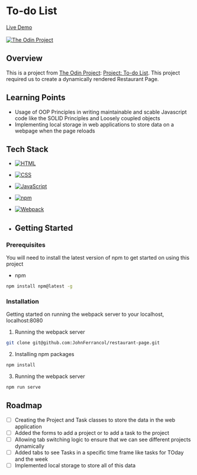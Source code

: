 # To-do List

 [Live Demo](https://johnferrancol.github.io/todo-list/)<br/><br/>
[![The Odin Project](https://img.shields.io/badge/The%20Odin%20Project-A9792B?logo=theodinproject&logoColor=fff)](#)

## Overview

This is a project from [The Odin Project](https://theodinproject.com): [Project: To-do List](https://www.theodinproject.com/lessons/node-path-javascript-todo-list). This project required us to create a dynamically rendered Restaurant Page.

## Learning Points

- Usage of OOP Principles in writing maintainable and scable Javascript code like the SOLID Principles and Loosely coupled objects
- Implementing local storage in web applications to store data on a webpage when the page reloads

## Tech Stack

- [![HTML](https://img.shields.io/badge/HTML-%23E34F26.svg?logo=html5&logoColor=white)](#)
- [![CSS](https://img.shields.io/badge/CSS-1572B6?logo=css3&logoColor=fff)](#)
- [![JavaScript](https://img.shields.io/badge/JavaScript-F7DF1E?logo=javascript&logoColor=000)](#)
- [![npm](https://img.shields.io/badge/npm-CB3837?logo=npm&logoColor=fff)](#)
- [![Webpack](https://img.shields.io/badge/webpack-%238DD6F9.svg?&logo=webpack&logoColor=black)](#)

- ## Getting Started

### Prerequisites

You will need to install the latest version of npm to get started on using this project
* npm
 ```sh
 npm install npm@latest -g
 ```

### Installation
Getting started on running the webpack server to your localhost, localhost:8080
1) Running the webpack server
  ```sh
  git clone git@github.com:JohnFerrancol/restaurant-page.git
  ```
2) Installing npm packages
  ```sh
  npm install
  ```
3) Running the webpack server
  ```sh
  npm run serve
  ```

## Roadmap

- [ ] Creating the Project and Task classes to store the data in the web application
- [ ] Added the forms to add a project or to add a task to the project
- [ ] Allowing tab switching logic to ensure that we can see different projects dynamically
- [ ] Added tabs to see Tasks in a specific time frame like tasks for TOday and the week
- [ ] Implemented local storage to store all of this data
